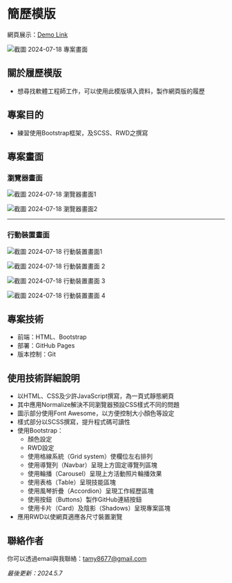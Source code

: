 # 簡歷模版
網頁展示：[Demo Link](https://tamytsai.github.io/resume-template-original-single-page/)

![截圖 2024-07-18 專案畫面](https://github.com/user-attachments/assets/8002a8c5-0df7-43c6-b9ec-d2041c880102)

## 關於履歷模版
- 想尋找軟體工程師工作，可以使用此模版填入資料，製作網頁版的履歷

## 專案目的
- 練習使用Bootstrap框架，及SCSS、RWD之撰寫

## 專案畫面
### 瀏覽器畫面

![截圖 2024-07-18 瀏覽器畫面1](https://github.com/user-attachments/assets/0e6bac22-a2bd-479b-a17d-ea48edd723f6)

![截圖 2024-07-18 瀏覽器畫面2](https://github.com/user-attachments/assets/83b8872c-96e6-4f85-abf7-b55303a26bf5)

<hr>

### 行動裝置畫面

![截圖 2024-07-18 行動裝置畫面1](https://github.com/user-attachments/assets/b4429013-f3a9-4cc0-9c81-2e8e7fb0e89d)

![截圖 2024-07-18 行動裝置畫面 2](https://github.com/user-attachments/assets/e4865e35-8f14-4568-9034-14c60e9afe5a)

![截圖 2024-07-18 行動裝置畫面 3](https://github.com/user-attachments/assets/77d51442-e3a8-4e96-b852-bcaec3d7ccf5)

![截圖 2024-07-18 行動裝置畫面 4](https://github.com/user-attachments/assets/beafce9f-b7b0-4e50-92a7-6781cabf0bd7)

<!-- ## 安裝
### 取得專案
```bash
git clone https://github.com/TamyTsai/resume-template-original-single-page.git
```
### 移動到專案內
```bash
cd resume-template-original-single-page
```

## 資料夾及檔案說明
- styles - 樣式放置處
  -   normalize.css - normalize檔案
  -   query.css - RWD中斷點設定
  -   style.css - 樣式檔案
  -   style.scss - style.css編譯前的檔案
- index.html - 頁面HTML檔

## 專案技術
- HTML
- CSS
  - Normalize v8.0.1
  - Font Awesome v6.5.2
  - SCSS
  - Bootstrap v5.3.3
  - RWD -->

## 專案技術
- 前端：HTML、Bootstrap
- 部署：GitHub Pages
- 版本控制：Git

## 使用技術詳細說明
- 以HTML、CSS及少許JavaScript撰寫，為一頁式靜態網頁
- 其中應用Normalize解決不同瀏覽器預設CSS樣式不同的問題
- 圖示部分使用Font Awesome，以方便控制大小顏色等設定
- 樣式部分以SCSS撰寫，提升程式碼可讀性
- 使用Bootstrap：
  - 顏色設定
  - RWD設定
  - 使用格線系統（Grid system）使欄位左右排列
  - 使用導覽列（Navbar）呈現上方固定導覽列區塊
  - 使用輪播（Carousel）呈現上方活動照片輪播效果
  - 使用表格（Table）呈現技能區塊
  - 使用風琴折疊（Accordion）呈現工作經歷區塊
  - 使用按鈕（Buttons）製作GitHub連結按鈕
  - 使用卡片（Card）及陰影（Shadows）呈現專案區塊
- 應用RWD以使網頁適應各尺寸裝置瀏覽

## 聯絡作者
你可以透過email與我聯絡：tamy8677@gmail.com

<i>最後更新：2024.5.7</i>
